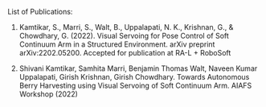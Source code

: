 List of Publications:






1) Kamtikar, S., Marri, S., Walt, B., Uppalapati, N. K., Krishnan, G., & Chowdhary, G. (2022). Visual Servoing for Pose Control of Soft Continuum Arm in a Structured Environment. arXiv preprint arXiv:2202.05200. 
Accepted for publication at RA-L + RoboSoft

2) Shivani Kamtikar, Samhita Marri, Benjamin Thomas Walt, Naveen Kumar Uppalapati, Girish Krishnan, Girish Chowdhary. Towards Autonomous Berry Harvesting using Visual Servoing of Soft Continuum Arm. AIAFS Workshop (2022)